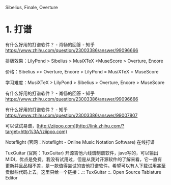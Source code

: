 Sibelius, Finale, Overture



# 1. 打谱






有什么好用的打谱软件？ - 肖畅的回答 - 知乎
https://www.zhihu.com/question/23003386/answer/99096666


排版效果：LilyPond > Sibelius > MusiXTeX >MuseScore > Overture, Encore

价格：Sibelius >> Overture, Encore > LilyPond = MusiXTeX = MuseScore

学习难度：MusiXTeX > LilyPond > Sibelius > Overture, Encore > MuseScore

有什么好用的打谱软件？ \- 肖畅的回答 \- 知乎 https://www.zhihu.com/question/23003386/answer/99096666
 
有什么好用的打谱软件？ \- 知乎 https://www.zhihu.com/question/23003386/answer/99007807

可以试试易谱，[http://ziipoo.com](http://link.zhihu.com/?target=http%3A//ziipoo.com)




Noteflight (官网：Noteflight - Online Music Notation Software)
在线打谱



TuxGuitar (官网：TuxGuitar)
开源吉他六线谱制谱软件，jave写的，可以输出MIDI，优点是免费。我没有试用过，但是从我对开源软件的了解来看，它一直有更新并且品相不差，是一款值得尝试的吉他打谱软件。希望可以有人下载试用甚至贡献些代码上去。这里只给一个链接：.:: TuxGuitar ::. Open Source Tablature Editor










